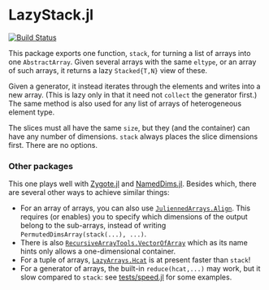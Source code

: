 # LazyStack.jl

[![Build Status](https://travis-ci.org/mcabbott/LazyStack.jl.svg?branch=master)](https://travis-ci.org/mcabbott/LazyStack.jl)

This package exports one function, `stack`, for turning a list of arrays 
into one `AbstractArray`. Given several arrays with the same `eltype`, 
or an array of such arrays, it returns a lazy `Stacked{T,N}` view of these. 

Given a generator, it instead iterates through the elements and writes into a new array.
(This is lazy only in that it need not `collect` the generator first.)
The same method is also used for any list of arrays of heterogeneous element type.

The slices must all have the same `size`, but they (and the container) 
can have any number of dimensions. `stack` always places the slice dimensions first.
There are no options.

### Other packages

This one plays well with [Zygote.jl](https://github.com/FluxML/Zygote.jl) 
and [NamedDims.jl](https://github.com/invenia/NamedDims.jl). 
Besides which, there are several other ways to achieve similar things:

* For an array of arrays, you can also use [`JuliennedArrays.Align`](https://bramtayl.github.io/JuliennedArrays.jl/latest/#JuliennedArrays.Align). This requires (or enables) you to specify which dimensions of the output belong to the sub-arrays, instead of writing `PermutedDimsArray(stack(...), ...)`.
* There is also [`RecursiveArrayTools.VectorOfArray`](https://github.com/JuliaDiffEq/RecursiveArrayTools.jl#vectorofarray) which as its name hints only allows a one-dimensional container.
* For a tuple of arrays, [`LazyArrays.Hcat`](https://github.com/JuliaArrays/LazyArrays.jl#concatenation) is at present faster than `stack`!
* For a generator of arrays, the built-in `reduce(hcat,...)` may work, but it slow compared to `stack`: see [tests/speed.jl](tests/speed.jl) for some examples.
